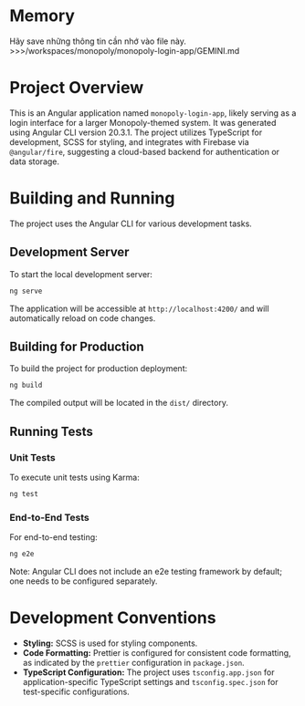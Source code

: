 # Memory
Hãy save những thông tin cần nhớ vào file này. >>>/workspaces/monopoly/monopoly-login-app/GEMINI.md

# Project Overview

This is an Angular application named `monopoly-login-app`, likely serving as a login interface for a larger Monopoly-themed system. It was generated using Angular CLI version 20.3.1. The project utilizes TypeScript for development, SCSS for styling, and integrates with Firebase via `@angular/fire`, suggesting a cloud-based backend for authentication or data storage.

# Building and Running

The project uses the Angular CLI for various development tasks.

## Development Server

To start the local development server:

```bash
ng serve
```

The application will be accessible at `http://localhost:4200/` and will automatically reload on code changes.

## Building for Production

To build the project for production deployment:

```bash
ng build
```

The compiled output will be located in the `dist/` directory.

## Running Tests

### Unit Tests

To execute unit tests using Karma:

```bash
ng test
```

### End-to-End Tests

For end-to-end testing:

```bash
ng e2e
```

Note: Angular CLI does not include an e2e testing framework by default; one needs to be configured separately.

# Development Conventions

*   **Styling:** SCSS is used for styling components.
*   **Code Formatting:** Prettier is configured for consistent code formatting, as indicated by the `prettier` configuration in `package.json`.
*   **TypeScript Configuration:** The project uses `tsconfig.app.json` for application-specific TypeScript settings and `tsconfig.spec.json` for test-specific configurations.
